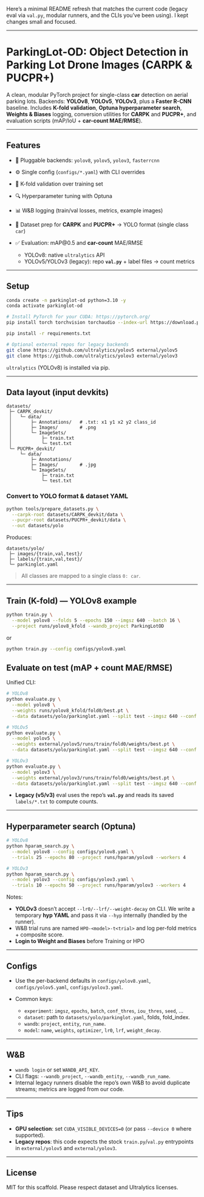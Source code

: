 Here’s a minimal README refresh that matches the current code (legacy eval via `val.py`, modular runners, and the CLIs you’ve been using). I kept changes small and focused.

---

# ParkingLot-OD: Object Detection in Parking Lot Drone Images (CARPK & PUCPR+)

A clean, modular PyTorch project for single-class **car** detection on aerial parking lots.
Backends: **YOLOv8**, **YOLOv5**, **YOLOv3**, plus a **Faster R-CNN** baseline.
Includes **K-fold validation**, **Optuna hyperparameter search**, **Weights & Biases** logging, conversion utilities for **CARPK** and **PUCPR+**, and evaluation scripts (mAP/IoU + **car-count MAE/RMSE**).

---

## Features

* 🔁 Pluggable backends: `yolov8`, `yolov5`, `yolov3`, `fasterrcnn`
* ⚙️ Single config (`configs/*.yaml`) with CLI overrides
* 🧪 K-fold validation over training set
* 🔍 Hyperparameter tuning with Optuna
* 📊 W\&B logging (train/val losses, metrics, example images)
* 🧰 Dataset prep for **CARPK** and **PUCPR+** → YOLO format (single class `car`)
* ✅ Evaluation: mAP\@0.5 and **car-count** MAE/RMSE

  * YOLOv8: native `ultralytics` API
  * YOLOv5/YOLOv3 (legacy): repo **`val.py`** + label files → count metrics

---

## Setup

```bash
conda create -n parkinglot-od python=3.10 -y
conda activate parkinglot-od

# Install PyTorch for your CUDA: https://pytorch.org/
pip install torch torchvision torchaudio --index-url https://download.pytorch.org/whl/cu121

pip install -r requirements.txt

# Optional external repos for legacy backends
git clone https://github.com/ultralytics/yolov5 external/yolov5
git clone https://github.com/ultralytics/yolov3 external/yolov3
```

`ultralytics` (YOLOv8) is installed via pip.

---

## Data layout (input devkits)

```
datasets/
 ├─ CARPK_devkit/
 │   └─ data/
 │       ├─ Annotations/   # .txt: x1 y1 x2 y2 class_id
 │       ├─ Images/        # .png
 │       └─ ImageSets/
 │           ├─ train.txt
 │           └─ test.txt
 └─ PUCPR+_devkit/
     └─ data/
         ├─ Annotations/
         ├─ Images/        # .jpg
         └─ ImageSets/
             ├─ train.txt
             └─ test.txt
```

### Convert to YOLO format & dataset YAML

```bash
python tools/prepare_datasets.py \
  --carpk-root datasets/CARPK_devkit/data \
  --pucpr-root datasets/PUCPR+_devkit/data \
  --out datasets/yolo
```

Produces:

```
datasets/yolo/
 ├─ images/{train,val,test}/
 ├─ labels/{train,val,test}/
 └─ parkinglot.yaml
```

> All classes are mapped to a single class `0: car`.

---

## Train (K-fold) — YOLOv8 example

```bash
python train.py \
  --model yolov8 --folds 5 --epochs 150 --imgsz 640 --batch 16 \
  --project runs/yolov8_kfold --wandb_project ParkingLotOD
```
or

```bash
python train.py --config configs/yolov8.yaml
```
## Evaluate on test (mAP + **count MAE/RMSE**)

Unified CLI:

```bash
# YOLOv8
python evaluate.py \
  --model yolov8 \
  --weights runs/yolov8_kfold/fold0/best.pt \
  --data datasets/yolo/parkinglot.yaml --split test --imgsz 640 --conf 0.25 --iou 0.5 --save_vis

# YOLOv5
python evaluate.py \
  --model yolov5 \
  --weights external/yolov5/runs/train/fold0/weights/best.pt \
  --data datasets/yolo/parkinglot.yaml --split test --imgsz 640 --conf 0.25 --iou 0.5

# YOLOv3
python evaluate.py \
  --model yolov3 \
  --weights external/yolov3/runs/train/fold0/weights/best.pt \
  --data datasets/yolo/parkinglot.yaml --split test --imgsz 640 --conf 0.25 --iou 0.5
```

* **Legacy (v5/v3)** eval uses the repo’s **`val.py`** and reads its saved `labels/*.txt` to compute counts.

---

## Hyperparameter search (Optuna)

```bash
# YOLOv8
python hparam_search.py \
  --model yolov8 --config configs/yolov8.yaml \
  --trials 25 --epochs 80 --project runs/hparam/yolov8 --workers 4

# YOLOv3
python hparam_search.py \
  --model yolov3 --config configs/yolov3.yaml \
  --trials 10 --epochs 50 --project runs/hparam/yolov3 --workers 4
```

Notes:

* **YOLOv3** doesn’t accept `--lr0/--lrf/--weight-decay` on CLI. We write a temporary **hyp YAML** and pass it via `--hyp` internally (handled by the runner).
* W\&B trial runs are named `HPO-<model>-t<trial>` and log per-fold metrics + composite score.
* **Login to Weight and Biases** before Training or HPO 
---

## Configs

* Use the per-backend defaults in `configs/yolov8.yaml`, `configs/yolov5.yaml`, `configs/yolov3.yaml`.
* Common keys:

  * `experiment`: `imgsz`, `epochs`, `batch`, `conf_thres`, `iou_thres`, `seed`, …
  * `dataset`: path to `datasets/yolo/parkinglot.yaml`, folds, fold\_index.
  * `wandb`: `project`, `entity`, `run_name`.
  * `model`: `name`, `weights`, `optimizer`, `lr0`, `lrf`, `weight_decay`.

---

## W\&B

* `wandb login` or set `WANDB_API_KEY`.
* CLI flags: `--wandb_project`, `--wandb_entity`, `--wandb_run_name`.
* Internal legacy runners disable the repo’s own W\&B to avoid duplicate streams; metrics are logged from our code.

---

## Tips

* **GPU selection**: set `CUDA_VISIBLE_DEVICES=0` (or pass `--device 0` where supported).
* **Legacy repos**: this code expects the stock `train.py`/`val.py` entrypoints in `external/yolov5` and `external/yolov3`.

---

## License

MIT for this scaffold. Please respect dataset and Ultralytics licenses.
